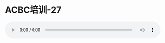 # ACBC培训-27

<audio style="width: 100%;" preload="false" controls controlslist="nodownload"><source src="//file.simai.life/audio/mp3/old/12133.mp3" type="audio/mpeg">Your browser does not support the audio element.</audio>


